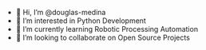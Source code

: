 - 👋 Hi, I’m @douglas-medina
- 👀 I’m interested in Python Development
- 🌱 I’m currently learning Robotic Processing Automation
- 💞️ I’m looking to collaborate on Open Source Projects

<!---
douglas-medina/douglas-medina is a ✨ special ✨ repository because its `README.md` (this file) appears on your GitHub profile.
You can click the Preview link to take a look at your changes.
--->
